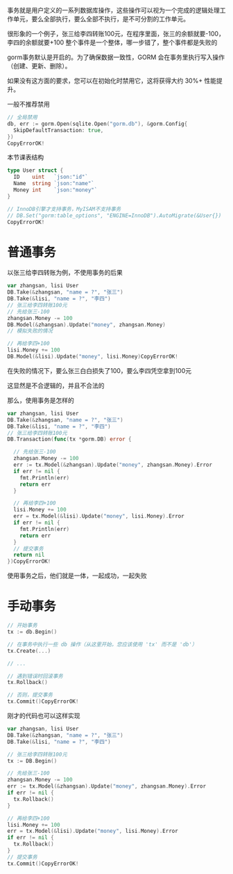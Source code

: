 事务就是用户定义的一系列数据库操作，这些操作可以视为一个完成的逻辑处理工作单元，要么全部执行，要么全部不执行，是不可分割的工作单元。

很形象的一个例子，张三给李四转账100元，在程序里面，张三的余额就要-100，李四的余额就要+100 整个事件是一个整体，哪一步错了，整个事件都是失败的

gorm事务默认是开启的。为了确保数据一致性，GORM 会在事务里执行写入操作（创建、更新、删除）。

如果没有这方面的要求，您可以在初始化时禁用它，这将获得大约 30%+ 性能提升。

一般不推荐禁用

```go
// 全局禁用
db, err := gorm.Open(sqlite.Open("gorm.db"), &gorm.Config{
  SkipDefaultTransaction: true,
})
CopyErrorOK!
```

本节课表结构

```go
type User struct {
  ID    uint   `json:"id"`
  Name  string `json:"name"`
  Money int    `json:"money"`
}

// InnoDB引擎才支持事务，MyISAM不支持事务
// DB.Set("gorm:table_options", "ENGINE=InnoDB").AutoMigrate(&User{})
CopyErrorOK!
```

# 普通事务

以张三给李四转账为例，不使用事务的后果

```go
var zhangsan, lisi User
DB.Take(&zhangsan, "name = ?", "张三")
DB.Take(&lisi, "name = ?", "李四")
// 张三给李四转账100元
// 先给张三-100
zhangsan.Money -= 100
DB.Model(&zhangsan).Update("money", zhangsan.Money)
// 模拟失败的情况

// 再给李四+100
lisi.Money += 100
DB.Model(&lisi).Update("money", lisi.Money)CopyErrorOK!
```

在失败的情况下，要么张三白白损失了100，要么李四凭空拿到100元

这显然是不合逻辑的，并且不合法的

那么，使用事务是怎样的

```go
var zhangsan, lisi User
DB.Take(&zhangsan, "name = ?", "张三")
DB.Take(&lisi, "name = ?", "李四")
// 张三给李四转账100元
DB.Transaction(func(tx *gorm.DB) error {

  // 先给张三-100
  zhangsan.Money -= 100
  err := tx.Model(&zhangsan).Update("money", zhangsan.Money).Error
  if err != nil {
    fmt.Println(err)
    return err
  }

  // 再给李四+100
  lisi.Money += 100
  err = tx.Model(&lisi).Update("money", lisi.Money).Error
  if err != nil {
    fmt.Println(err)
    return err
  }
  // 提交事务
  return nil
})CopyErrorOK!
```

使用事务之后，他们就是一体，一起成功，一起失败

# 手动事务

```go
// 开始事务
tx := db.Begin()

// 在事务中执行一些 db 操作（从这里开始，您应该使用 'tx' 而不是 'db'）
tx.Create(...)

// ...

// 遇到错误时回滚事务
tx.Rollback()

// 否则，提交事务
tx.Commit()CopyErrorOK!
```

刚才的代码也可以这样实现

```go
var zhangsan, lisi User
DB.Take(&zhangsan, "name = ?", "张三")
DB.Take(&lisi, "name = ?", "李四")

// 张三给李四转账100元
tx := DB.Begin()

// 先给张三-100
zhangsan.Money -= 100
err := tx.Model(&zhangsan).Update("money", zhangsan.Money).Error
if err != nil {
  tx.Rollback()
}

// 再给李四+100
lisi.Money += 100
err = tx.Model(&lisi).Update("money", lisi.Money).Error
if err != nil {
  tx.Rollback()
}
// 提交事务
tx.Commit()CopyErrorOK!
```